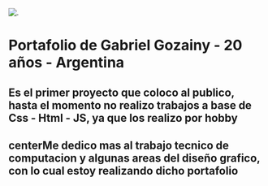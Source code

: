 ![.](https://imgur.com/LfRrYzM.png)

# Portafolio de Gabriel Gozainy - 20 años - Argentina
## Es el primer proyecto que coloco al publico, hasta el momento no realizo trabajos a base de Css - Html - JS, ya que los realizo por hobby

## centerMe dedico mas al trabajo tecnico de computacion y algunas areas del diseño grafico, con lo cual estoy realizando dicho portafolio
